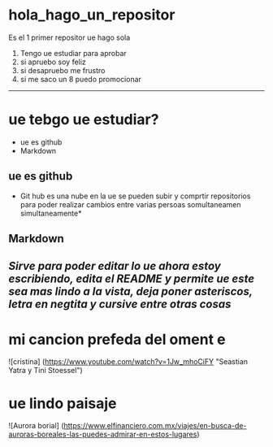 # hola_hago_un_repositor
Es el 1 primer repositor ue hago sola
1. Tengo ue estudiar para aprobar
2. si apruebo soy feliz
3. si desapruebo me frustro
4. si me saco un 8 puedo promocionar
---
# ue tebgo ue estudiar?
+ ue es github
+ Markdown

## ue es github
* Git hub es una nube en la ue se pueden subir y comprtir repositorios para poder realizar cambios entre varias persoas somultaneamen simultaneamente*

## Markdown


***Sirve para poder editar lo ue ahora estoy escribiendo, edita el README y permite ue este sea mas lindo a la vista,  deja poner asteriscos, letra en negtita y cursive entre otras cosas***
---
# mi cancion prefeda del oment e
![cristina] (https://www.youtube.com/watch?v=1Jw_mhoCiFY "Seastian Yatra y Tini Stoessel")
#  ue lindo paisaje
![Aurora borial] (https://www.elfinanciero.com.mx/viajes/en-busca-de-auroras-boreales-las-puedes-admirar-en-estos-lugares)

